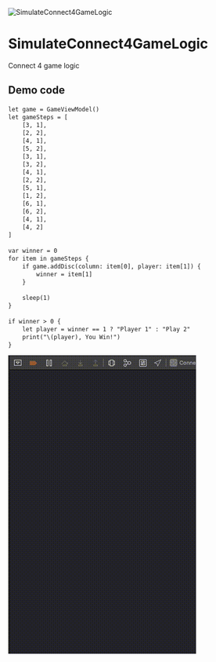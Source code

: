 ![SimulateConnect4GameLogic](https://socialify.git.ci/ylem/SimulateConnect4GameLogic/image?font=KoHo&language=1&owner=1&pattern=Floating%20Cogs&theme=Dark)

# SimulateConnect4GameLogic
Connect 4 game logic

## Demo code
```
let game = GameViewModel()
let gameSteps = [
    [3, 1],
    [2, 2],
    [4, 1],
    [5, 2],
    [3, 1],
    [3, 2],
    [4, 1],
    [2, 2],
    [5, 1],
    [1, 2],
    [6, 1],
    [6, 2],
    [4, 1],
    [4, 2]
]

var winner = 0
for item in gameSteps {
    if game.addDisc(column: item[0], player: item[1]) {
        winner = item[1]
    }

    sleep(1)
}

if winner > 0 {
    let player = winner == 1 ? "Player 1" : "Play 2"
    print("\(player), You Win!")
}
```

![connect4.gif](connect4.gif)
